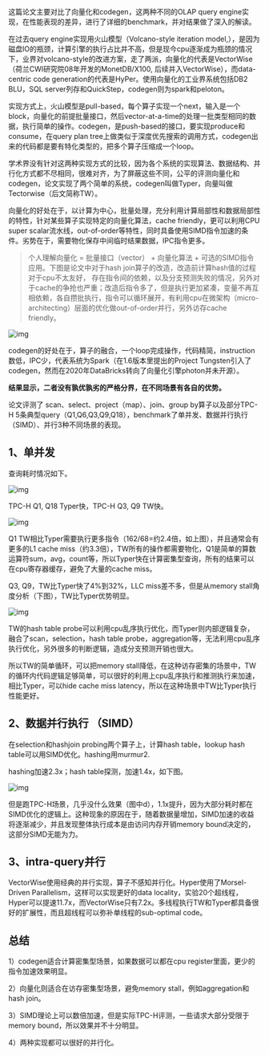 这篇论文主要对比了向量化和codegen，这两种不同的OLAP query engine实现，在性能表现的差异，进行了详细的benchmark，并对结果做了深入的解读。

在过去query engine实现用火山模型（Volcano-style iteration model,），是因为磁盘IO的瓶颈，计算引擎的执行占比并不高，但是现今cpu逐渐成为瓶颈的情况下，业界对volcano-style的改进方案，走了两派，向量化的代表是VectorWise（荷兰CWI研究院08年开发的MonetDB/X100, 后续并入VectorWise），而data-centric code generation的代表是HyPer。使用向量化的工业界系统包括DB2 BLU，SQL server列存和QuickStep，codegen则为spark和peloton。

实现方式上，火山模型是pull-based，每个算子实现一个next，输入是一个block，向量化的前提批量接口，然后vector-at-a-time的处理一批类型相同的数据，执行简单的操作。codegen，是push-based的接口，要实现produce和consume，在query plan tree上做类似于深度优先搜索的调用方式，codegen出来的代码都是要有特化类型的，把多个算子压缩成一个loop。

学术界没有针对这两种实现方式的比较，因为各个系统的实现算法、数据结构、并行化方式都不尽相同，很难对齐，为了屏蔽这些不同，公平的评测向量化和codegen，论文实现了两个简单的系统，codegen叫做Typer，向量叫做Tectorwise（后文简称TW）。

向量化的好处在于，以计算为中心，批量处理，充分利用计算局部性和数据局部性的特性，针对某些算子实现特定的向量化算法，cache friendly，更可以利用CPU super scalar流水线，out-of-order等特性，同时具备使用SIMD指令加速的条件。劣势在于，需要物化保存中间临时结果数据，IPC指令更多。

> 个人理解向量化 = 批量接口（vector） + 向量化算法 + 可选的SIMD指令应用。下图是论文中对于hash join算子的改造，改造前计算hash值的过程对于cpu不太友好， 存在指令间的依赖，以及分支预测失败的情况，另外对于cache的争抢也严重；改造后指令多了，但是执行更加紧凑，变量不再互相依赖，各自攒批执行，指令可以循环展开，有利用cpu在微架构（micro-architecting）层面的优化做out-of-order并行，另外访存cache friendly。

![img](https://pic3.zhimg.com/80/v2-0935f0cd61ea8da416d40d3e75bb35b2_1440w.jpg)

codegen的好处在于，算子的融合，一个loop完成操作，代码精简，instruction数低，IPC少，代表系统为Spark（在1.6版本里提出的Project Tungsten引入了codegen，然而在2020年DataBricks转向了向量化引擎photon并未开源）。

**结果显示，二者没有孰优孰劣的严格分界，在不同场景有各自的优势。**

论文评测了 scan、select、project（map）、join、group by算子以及部分TPC-H 5条典型query（Q1,Q6,Q3,Q9,Q18），benchmark了单并发、数据并行执行 （SIMD）、并行3种不同场景的表现。

## 1、单并发

查询耗时情况如下。

![img](https://pic3.zhimg.com/80/v2-10ed5dcbf5afc9a8c773374a4885bb96_1440w.jpg)

TPC-H Q1, Q18 Typer快，TPC-H Q3, Q9 TW快。

![img](https://pic3.zhimg.com/80/v2-dd9d749e5113eb4d2e03ce8e4deac782_1440w.jpg)

Q1 TW相比Typer需要执行更多指令（162/68=约2.4倍，如上图），并且通常会有更多的L1 cache miss（约3.3倍），TW所有的操作都需要物化，Q1是简单的算数运算符sum，avg，count等，所以Typer快在计算密集型查询，所有的结果可以在cpu寄存器缓存，避免了大量的cache miss。

Q3, Q9，TW比Typer快了4%到32%，LLC miss差不多，但是从memory stall角度分析（下图），TW比Typer优势明显。

![img](https://pic3.zhimg.com/80/v2-58f3b080771bd9575ccaecb0822845ce_1440w.jpg)

TW的hash table probe可以利用cpu乱序执行优化，而Typer则内部逻辑复杂，融合了scan，selection，hash table probe，aggregation等，无法利用cpu乱序执行优化，另外很多的判断逻辑，造成分支预测开销也很大。

所以TW的简单循环，可以把memory stall降低，在这种访存密集的场景中，TW的循环内代码逻辑足够简单，可以很好的利用上cpu乱序执行和推测执行来加速，相比Typer，可以hide cache miss latency，所以在这种场景中TW比Typer执行性能更好。

## 2、数据并行执行 （SIMD）

在selection和hashjoin probing两个算子上，计算hash table，lookup hash table可以用SIMD优化。hashing用murmur2.

hashing加速2.3x；hash table探测，加速1.4x，如下图。

![img](https://pic1.zhimg.com/80/v2-e9d14b1a4ac938988910c745ecdc70b0_1440w.jpg)

但是跑TPC-H场景，几乎没什么效果（图中d），1.1x提升，因为大部分耗时都在SIMD优化的逻辑上。这种现象的原因在于，随着数据量增加，SIMD加速的收益将逐渐减少，并且发现整体执行成本是由访问内存开销memory bound决定的，这部分SIMD无能为力。

## 3、intra-query并行

VectorWise使用经典的并行实现，算子不感知并行化。Hyper使用了Morsel-Driven Parallelism，这样可以实现更好的data locality，实验20个超线程，Hyper可以提速11.7x，而VectorWise只有7.2x。多线程执行TW和Typer都具备很好的扩展性，而且超线程可以弥补单线程的sub-optimal code。

## 总结

1）codegen适合计算密集型场景，如果数据可以都在cpu register里面，更少的指令加速效果明显。

2）向量化则适合在访存密集型场景，避免memory stall，例如aggregation和hash join。

3）SIMD理论上可以数倍加速，但是实际TPC-H评测，一些请求大部分受限于memory bound，所以效果并不十分明显。

4）两种实现都可以很好的并行化。
